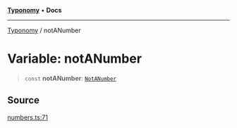 [**Typonomy**](../README.md) • **Docs**

***

[Typonomy](../globals.md) / notANumber

# Variable: notANumber

> `const` **notANumber**: [`NotANumber`](../type-aliases/NotANumber.md)

## Source

[numbers.ts:71](https://github.com/softcraft-development/typonomy/blob/cee340f062935faae6d8d20bbf994df4a652481c/src/numbers.ts#L71)
